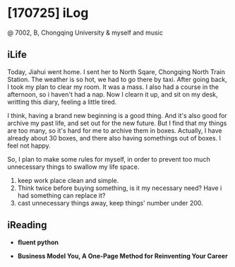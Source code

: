 # [170725] iLog
@ 7002, B, Chongqing University
& myself and music

## iLife

Today, Jiahui went home. I sent her to North Sqare, Chongqing North Train Station. The weather is so hot, we had to go there by taxi. After going back, I took my plan to clear my room. It was a mass. I also had a course in the afternoon, so i haven't had a nap. Now I clearn it up, and sit on my desk, writting this diary, feeling a little tired. 

I think, having a brand new beginning is a good thing. And it's also good for archive my past life, and set out for the new future. But I find that my things are too many, so it's hard for me to archive them in boxes. Actually, I have already about 30 boxes, and there also having somethings out of boxes. I feel not happy. 

So, I plan to make some rules for myself, in order to prevent too much unnecessary things to swallow my life space. 

1. keep work place clean and simple.
2. Think twice before buying something, is it my necessary need? Have i had something can replace it?
3. cast unnecessary things away, keep things' number under 200.


## iReading

- __fluent python__ 

- __Business Model You, A One-Page Method for Reinventing Your Career__
